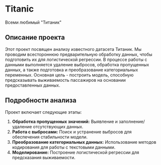 # Titanic
Всеми любимый "Титаник"

## Описание проекта

Этот проект посвящен анализу известного датасета Титаник. Мы проводим всестороннюю предварительную обработку данных, чтобы подготовить их для логистической регрессии. В процессе работы с данными выполняется удаление выбросов, обработка пропущенных данных, а также подготовка и преобразование категориальных переменных. Основная цель - построить модель, способную предсказывать выживаемость пассажиров на основании предоставленных данных.

## Подробности анализа

Проект включает следующие этапы:

1. **Обработка пропущенных значений:** Выявление и заполнение/удаление отсутствующих данных.
2. **Работа с выбросами:** Поиск и устранение выбросов для обеспечения стабильности модели.
3. **Преобразование категориальных данных:** Использование методов кодирования для работы с текстовыми данными.
4. **Моделирование:** Построение логистической регрессии для предсказания выживаемости.

